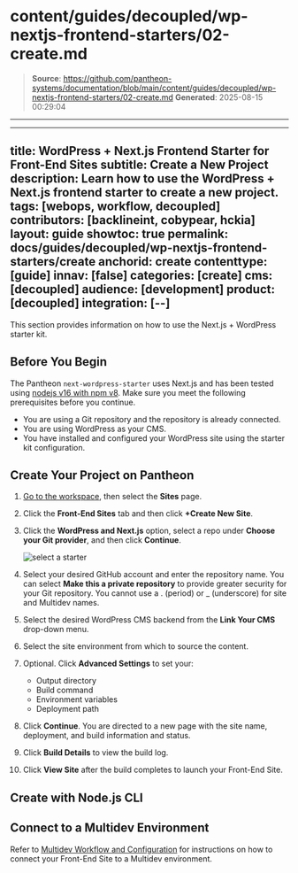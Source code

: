 # content/guides/decoupled/wp-nextjs-frontend-starters/02-create.md

> **Source**: https://github.com/pantheon-systems/documentation/blob/main/content/guides/decoupled/wp-nextjs-frontend-starters/02-create.md
> **Generated**: 2025-08-15 00:29:04

---

---
title: WordPress + Next.js Frontend Starter for Front-End Sites
subtitle: Create a New Project
description: Learn how to use the WordPress + Next.js frontend starter to create a new project.
tags: [webops, workflow, decoupled]
contributors: [backlineint, cobypear, hckia]
layout: guide
showtoc: true
permalink: docs/guides/decoupled/wp-nextjs-frontend-starters/create
anchorid: create
contenttype: [guide]
innav: [false]
categories: [create]
cms: [decoupled]
audience: [development]
product: [decoupled]
integration: [--]
---

This section provides information on how to use the Next.js + WordPress starter kit.

## Before You Begin

The Pantheon `next-wordpress-starter` uses Next.js and has been tested using
[nodejs v16 with npm v8](https://nodejs.org/en/download/). Make sure you meet the following prerequisites before you continue.

- You are using a Git repository and the repository is already connected.
- You are using WordPress as your CMS.
- You have installed and configured your WordPress site using the starter kit configuration.

## Create Your Project on Pantheon

1. [Go to the workspace](/guides/account-mgmt/workspace-sites-teams/workspaces#switch-between-workspaces), then select the **Sites** page.

1. Click the **Front-End Sites** tab and then click **+Create New Site**.

1. Click the **WordPress and Next.js** option, select a repo under **Choose your Git provider**, and then click **Continue**.

    ![select a starter](../../../../images/decoupled-select-starter-new.png)

1. Select your desired GitHub account and enter the repository name. You can select **Make this a private repository** to provide greater security for your Git repository. You cannot use a . (period) or _ (underscore) for site and Multidev names.

1. Select the desired WordPress CMS backend from the **Link Your CMS** drop-down menu.

1. Select the site environment from which to source the content.

1. Optional. Click **Advanced Settings** to set your:

    - Output directory
    - Build command
    - Environment variables
    - Deployment path

1. Click **Continue**. You are directed to a new page with the site name, deployment, and build information and status.

1. Click **Build Details** to view the build log.

1. Click **View Site** after the build completes to launch your Front-End Site.

## Create with Node.js CLI

<Partial file="decoupled-nodejs-cli.md" />

## Connect to a Multidev Environment

Refer to [Multidev Workflow and Configuration](/guides/decoupled/overview/fes-multidev) for instructions on how to connect your Front-End Site to a Multidev environment.